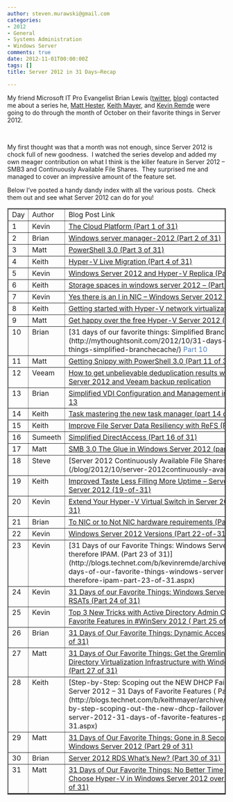 ```yaml
---
author: steven.murawski@gmail.com
categories:
- 2012
- General
- Systems Administration
- Windows Server
comments: true
date: 2012-11-01T00:00:00Z
tags: []
title: Server 2012 in 31 Days–Recap

---
```


My friend Microsoft IT Pro Evangelist Brian Lewis (<a href="http://www.twitter.com/brianlewis_" target="_blank">twitter</a>, <a href="http://mythoughtsonit.com/" target="_blank">blog</a>) contacted me about a series he, <a href="http://blogs.technet.com/b/matthewms/" target="_blank">Matt Hester</a>, <a href="http://blogs.technet.com/b/keithmayer/" target="_blank">Keith Mayer</a>, and <a href="http://blogs.technet.com/b/kevinremde/" target="_blank">Kevin Remde</a> were going to do through the month of October on their favorite things in Server 2012.&#160; 



&#160;



My first thought was that a month was not enough, since Server 2012 is chock full of new goodness.&#160; I watched the series develop and added my own meager contribution on what I think is the killer feature in Server 2012 – SMB3 and Continuously Available File Shares.&#160; They surprised me and managed to cover an impressive amount of the feature set.



Below I’ve posted a handy dandy index with all the various posts.&#160; Check them out and see what Server 2012 can do for you!

<table cellspacing="0" cellpadding="2" width="630" border="2">
<tbody>     
<tr>       
<td valign="top" width="33">Day</td>
<td valign="top" width="57">Author</td>
<td valign="top" width="541">Blog Post Link</td>
</tr>
<tr>       
<td valign="top" width="33">1</td>
<td valign="top" width="57">Kevin</td>
<td valign="top" width="541"><a title="http://blogs.technet.com/b/kevinremde/archive/2012/10/01/31-days-of-our-favorite-things-the-windows-server-2012-blog-post-series-part-1-of-31.aspx" href="http://blogs.technet.com/b/kevinremde/archive/2012/10/01/31-days-of-our-favorite-things-the-windows-server-2012-blog-post-series-part-1-of-31.aspx" target="_blank">The Cloud Platform (Part 1 of 31)</a></td>
</tr>
<tr>       
<td valign="top" width="33">2</td>
<td valign="top" width="57">Brian </td>
<td valign="top" width="541"><a title="http://mythoughtsonit.com/2012/10/31-days-of-our-favorite-things-windows-server-manager-2012/" href="http://mythoughtsonit.com/2012/10/31-days-of-our-favorite-things-windows-server-manager-2012/" target="_blank">Windows server manager-2012 (Part 2 of 31)</a></td>
</tr>
<tr>       
<td valign="top" width="33">3</td>
<td valign="top" width="57">Matt</td>
<td valign="top" width="541"><a title="http://blogs.technet.com/b/matthewms/archive/2012/10/03/31-days-of-our-favorite-things-feel-the-power-of-powershell-3-0-part-3-of-31.aspx" href="http://blogs.technet.com/b/matthewms/archive/2012/10/03/31-days-of-our-favorite-things-feel-the-power-of-powershell-3-0-part-3-of-31.aspx" target="_blank">PowerShell 3.0 (Part 3 of 31)</a></td>
</tr>
<tr>       
<td valign="top" width="33">4</td>
<td valign="top" width="57">Keith</td>
<td valign="top" width="541"><a href="http://blogs.technet.com/b/keithmayer/archive/2012/10/04/31days_2D00_winserv_2D00_livemigration.aspx" target="_blank">Hyper-V Live Migration (Part 4 of 31)</a></td>
</tr>
<tr>       
<td valign="top" width="33">5</td>
<td valign="top" width="57">Kevin</td>
<td valign="top" width="541"><a href="http://blogs.technet.com/b/kevinremde/archive/2012/10/05/31-days-of-our-favorite-things-windows-server-2012-and-hyper-v-replica-part-5-of-31.aspx" target="_blank">Windows Server 2012 and Hyper-V Replica (Part 5 of 31)</a></td>
</tr>
<tr>       
<td valign="top" width="33">6</td>
<td valign="top" width="57">Keith</td>
<td valign="top" width="541"><a href="http://blogs.technet.com/b/keithmayer/archive/2012/10/06/optimize-it-budgets-with-storage-spaces-in-windows-server-2012-31-days-of-favorite-features-part-6-of-31.aspx" target="_blank">Storage spaces in windows server 2012 – (Part 6 of 31)</a></td>
</tr>
<tr>       
<td valign="top" width="33">7</td>
<td valign="top" width="57">Kevin</td>
<td valign="top" width="541"><a href="http://blogs.technet.com/b/kevinremde/archive/2012/10/07/31-days-of-our-favorite-things-yes-there-is-an-i-in-team-the-nic-team-in-windows-server-2012-part-7-of-31.aspx" target="_blank">Yes there is an I in NIC – Windows Server 2012 (Part 7 of 31)</a></td>
</tr>
<tr>       
<td valign="top" width="33">8</td>
<td valign="top" width="57">Keith</td>
<td valign="top" width="541"><a title="http://blogs.technet.com/b/keithmayer/archive/2012/10/08/gettingstartedwithhypervnetworkvirtualization.aspx" href="http://blogs.technet.com/b/keithmayer/archive/2012/10/08/gettingstartedwithhypervnetworkvirtualization.aspx" target="_blank">Getting started with Hyper-V network virtualization</a></td>
</tr>
<tr>       
<td valign="top" width="33">9</td>
<td valign="top" width="57">Matt</td>
<td valign="top" width="541"><a href="http://blogs.technet.com/b/matthewms/archive/2012/10/09/31-days-of-our-favorite-things-get-happy-over-the-free-hyper-v-server-2012-part-9-of-31.aspx" target="_blank">Get happy over the free Hyper-V Server 2012 (part-9-of-31)</a></td>
</tr>
<tr>       
<td valign="top" width="33">10</td>
<td valign="top" width="57">Brian</td>
<td valign="top" width="541">[31 days of our favorite things: Simplified BrancheCache](http://mythoughtsonit.com/2012/10/31-days-of-our-favorite-things-simplified-branchecache/) <font color="#4f81bd">Part 10</font> </td>
</tr>
<tr>       
<td valign="top" width="33">11</td>
<td valign="top" width="57">Matt</td>
<td valign="top" width="541"><a href="http://blogs.technet.com/b/matthewms/archive/2012/10/11/31-days-of-our-favorite-things-getting-snippy-with-powershell-3-0-in-windows-server-2012-part-11-of-31.aspx" target="_blank">Getting Snippy with PowerShell 3.0 (Part 11 of 31)</a></td>
</tr>
<tr>       
<td valign="top" width="33">12</td>
<td valign="top" width="57">Veeam</td>
<td valign="top" width="541"><a href="http://www.veeam.com/blog/how-to-get-unbelievable-deduplication-results-with-windows-server-2012-and-veeam-backup-replication.html" target="_blank">How to get unbelievable deduplication results with Windows Server 2012 and Veeam backup replication</a></td>
</tr>
<tr>       
<td valign="top" width="33">13</td>
<td valign="top" width="57">Brian</td>
<td valign="top" width="541"><a title="http://mythoughtsonit.com/2012/10/simplified-vdi-configuration-and-management-in-server-2012/" href="http://mythoughtsonit.com/2012/10/simplified-vdi-configuration-and-management-in-server-2012/" target="_blank">Simplified VDI Configuration and Management in Server 2012 Part 13</a></td>
</tr>
<tr>       
<td valign="top" width="33">14</td>
<td valign="top" width="57">Keith</td>
<td valign="top" width="541"><a href="http://blogs.technet.com/b/keithmayer/archive/2012/10/14/task-mastering-the-new-task-manager-31-days-of-favorite-features-in-winserv-2012-part-14-of-31.aspx" target="_blank">Task mastering the new task manager (part 14 of 31)</a></td>
</tr>
<tr>       
<td valign="top" width="33">15</td>
<td valign="top" width="57">Keith</td>
<td valign="top" width="541"><a href="http://blogs.technet.com/b/keithmayer/archive/2012/10/15/refs-in-windows-server-2012.aspx" target="_blank">Improve File Server Data Resiliency with ReFS (Part 15 of 31)</a></td>
</tr>
<tr>       
<td valign="top" width="33">16</td>
<td valign="top" width="57">Sumeeth</td>
<td valign="top" width="541"><a title="http://www.sumeethevans.com/simplified-directaccess-31-days-of-our-favorite-things-in-windows-server-2012/" href="http://www.sumeethevans.com/simplified-directaccess-31-days-of-our-favorite-things-in-windows-server-2012/" target="_blank">Simplified DirectAccess (Part 16 of 31)</a> </td>
</tr>
<tr>       
<td valign="top" width="33">17</td>
<td valign="top" width="57">Matt</td>
<td valign="top" width="541"><a href="http://blogs.technet.com/b/matthewms/archive/2012/10/17/31-days-of-our-favorite-things-smb-3-0-the-glue-in-windows-server-2012-part-17-of-31.aspx" target="_blank">SMB 3.0 The Glue in Windows Server 2012 (part-17-of-31)</a></td>
</tr>
<tr>       
<td valign="top" width="33">18</td>
<td valign="top" width="57">Steve</td>
<td valign="top" width="541">[Server 2012 Continuously Available File Shares (Part 18 of 31)](/blog/2012/10/server-2012continuously-available-file-shares)</td>
</tr>
<tr>       
<td valign="top" width="33">19</td>
<td valign="top" width="57">Keith</td>
<td valign="top" width="541"><a href="http://blogs.technet.com/b/keithmayer/archive/2012/10/19/improved-taste-less-filling-more-uptime-server-core-in-windows-server-2012-31-days-of-favorite-features-in-winserv-2012-part-19-of-31.aspx" target="_blank">Improved Taste Less Filling More Uptime – Server Core in Windows Server 2012 (19-of-31)</a></td>
</tr>
<tr>       
<td valign="top" width="33">20</td>
<td valign="top" width="57">Kevin</td>
<td valign="top" width="541"><a href="http://blogs.technet.com/b/kevinremde/archive/2012/10/20/31-days-of-our-favorite-things-extend-your-hyper-v-virtual-switch-in-windows-server-2012-part-20-of-31.aspx" target="_blank">Extend Your Hyper-V Virtual Switch in Server 2012 (Part 20 of 31)</a></td>
</tr>
<tr>       
<td valign="top" width="33">21</td>
<td valign="top" width="57">Brian</td>
<td valign="top" width="541"><a href="http://mythoughtsonit.com/2012/10/to-nic-or-to-not-nic-hardware-requirements/" target="_blank">To NIC or to Not NIC hardware requirements (Part 21 of 31)</a></td>
</tr>
<tr>       
<td valign="top" width="33">22</td>
<td valign="top" width="57">Kevin</td>
<td valign="top" width="541"><a href="http://blogs.technet.com/b/kevinremde/archive/2012/10/22/31-days-of-our-favorite-things-windows-server-2012-versions-part-22-of-31.aspx" target="_blank">Windows Server 2012 Versions (Part 22-of-31)</a></td>
</tr>
<tr>       
<td valign="top" width="33">23</td>
<td valign="top" width="57">Kevin</td>
<td valign="top" width="541">[31 Days of our Favorite Things: Windows Server 2012 – I think, therefore IPAM. (Part 23 of 31)](http://blogs.technet.com/b/kevinremde/archive/2012/10/23/31-days-of-our-favorite-things-windows-server-2012-i-think-therefore-ipam-part-23-of-31.aspx)</td>
</tr>
<tr>       
<td valign="top" width="33">24</td>
<td valign="top" width="57">Kevin</td>
<td valign="top" width="541"><a href="http://blogs.technet.com/b/kevinremde/archive/2012/10/24/31-days-of-our-favorite-things-windows-server-2012-and-the-rsats-part-24-of-31.aspx" target="_blank">31 Days of our Favorite Things: Windows Server 2012 and the RSATs (Part 24 of 31)</a></td>
</tr>
<tr>       
<td valign="top" width="33">25</td>
<td valign="top" width="57">Kevin</td>
<td valign="top" width="541"><a href="http://blogs.technet.com/b/keithmayer/archive/2012/10/25/top-3-new-tricks-with-active-directory-admin-center-31-days-of-favorite-features-in-winserv-2012-part-25-of-31.aspx" target="_blank">Top 3 New Tricks with Active Directory Admin Center – 31 Days of Favorite Features in #WinServ 2012 ( Part 25 of 31 )</a></td>
</tr>
<tr>       
<td valign="top" width="33">26</td>
<td valign="top" width="57">Brian</td>
<td valign="top" width="541"><a href="http://mythoughtsonit.com/2012/10/dynamic-access-control/" target="_blank">31 Days of Our Favorite Things: Dynamic Access Control (Part 26 of 31)</a>&#160;</td>
</tr>
<tr>       
<td valign="top" width="33">27</td>
<td valign="top" width="57">Matt</td>
<td valign="top" width="541"><a href="http://blogs.technet.com/b/matthewms/archive/2012/10/27/31-days-of-our-favorite-things-get-the-gremlin-out-of-your-active-directory-virtualization-infrastructure-with-windows-server-2012-part-27-of-31.aspx" target="_blank">31 Days of Our Favorite Things: Get the Gremlin Out of Your Active Directory Virtualization Infrastructure with Windows Server 2012 (Part 27 of 31)</a></td>
</tr>
<tr>       
<td valign="top" width="33">28</td>
<td valign="top" width="57">Keith</td>
<td valign="top" width="541">[Step-by-Step: Scoping out the NEW DHCP Failover in Windows Server 2012 – 31 Days of Favorite Features ( Part 28 of 31 )](http://blogs.technet.com/b/keithmayer/archive/2012/10/28/step-by-step-scoping-out-the-new-dhcp-failover-in-windows-server-2012-31-days-of-favorite-features-part-28-of-31.aspx)</td>
</tr>
<tr>       
<td valign="top" width="33">29</td>
<td valign="top" width="57">Matt</td>
<td valign="top" width="541"><a href="http://blogs.technet.com/b/matthewms/archive/2012/10/29/31-days-of-our-favorite-things-gone-in-8-seconds-chkdsk-in-windows-server-2012-part-29-of-31.aspx" target="_blank">31 Days of Our Favorite Things: Gone in 8 Seconds chkdsk in Windows Server 2012 (Part 29 of 31)</a></td>
</tr>
<tr>       
<td valign="top" width="33">30</td>
<td valign="top" width="57">Brian</td>
<td valign="top" width="541"><a title="http://mythoughtsonit.com/2012/10/server-2012-rds-whats-new/" href="http://mythoughtsonit.com/2012/10/server-2012-rds-whats-new/" target="_blank">Server 2012 RDS What’s New? (Part 30 of 31)</a></td>
</tr>
<tr>       
<td valign="top" width="33">31</td>
<td valign="top" width="57">Matt</td>
<td valign="top" width="541"><a href="http://blogs.technet.com/b/matthewms/archive/2012/10/31/31-days-of-our-favorite-things-no-better-time-than-now-to-choose-hyper-v-in-windows-server-2012-over-vmware-part-31-of-31.aspx" target="_blank">31 Days of Our Favorite Things: No Better Time than Now to Choose Hyper-V in Windows Server 2012 over VMware (Part 31 of 31)</a></td>
</tr>
</tbody>
</table>
